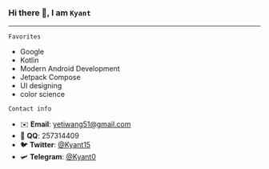 ### Hi there 👋, I am ```Kyant```

---

```Favorites```

- Google
- Kotlin
- Modern Android Development
- Jetpack Compose
- UI designing
- color science

```Contact info```

- ✉️ **Email**: yetiwang51@gmail.com
- 🐧 **QQ**: 257314409
- 🐦 **Twitter**: [@Kyant15](https://twitter.com/Kyant15)
- 🛩️ **Telegram**: [@Kyant0](https://t.me/Kyant0)
